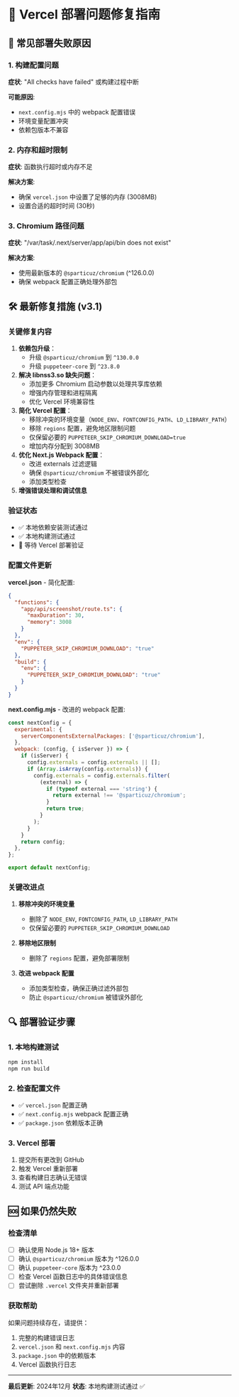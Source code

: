 # 🔧 Vercel 部署问题修复指南

## 🚨 常见部署失败原因

### 1. 构建配置问题
**症状**: "All checks have failed" 或构建过程中断

**可能原因**:
- `next.config.mjs` 中的 webpack 配置错误
- 环境变量配置冲突
- 依赖包版本不兼容

### 2. 内存和超时限制
**症状**: 函数执行超时或内存不足

**解决方案**:
- 确保 `vercel.json` 中设置了足够的内存 (3008MB)
- 设置合适的超时时间 (30秒)

### 3. Chromium 路径问题
**症状**: "/var/task/.next/server/app/api/bin does not exist"

**解决方案**:
- 使用最新版本的 `@sparticuz/chromium` (^126.0.0)
- 确保 webpack 配置正确处理外部包

## 🛠️ 最新修复措施 (v3.1)

### 关键修复内容
1. **依赖包升级**：
   - 升级 `@sparticuz/chromium` 到 `^130.0.0`
   - 升级 `puppeteer-core` 到 `^23.8.0`
2. **解决 libnss3.so 缺失问题**：
   - 添加更多 Chromium 启动参数以处理共享库依赖
   - 增强内存管理和进程隔离
   - 优化 Vercel 环境兼容性
3. **简化 Vercel 配置**：
   - 移除冲突的环境变量（`NODE_ENV`、`FONTCONFIG_PATH`、`LD_LIBRARY_PATH`）
   - 移除 `regions` 配置，避免地区限制问题
   - 仅保留必要的 `PUPPETEER_SKIP_CHROMIUM_DOWNLOAD=true`
   - 增加内存分配到 3008MB
4. **优化 Next.js Webpack 配置**：
   - 改进 externals 过滤逻辑
   - 确保 `@sparticuz/chromium` 不被错误外部化
   - 添加类型检查
5. **增强错误处理和调试信息**

### 验证状态
- ✅ 本地依赖安装测试通过
- ✅ 本地构建测试通过
- 🔄 等待 Vercel 部署验证

### 配置文件更新

**vercel.json** - 简化配置:
```json
{
  "functions": {
    "app/api/screenshot/route.ts": {
      "maxDuration": 30,
      "memory": 3008
    }
  },
  "env": {
    "PUPPETEER_SKIP_CHROMIUM_DOWNLOAD": "true"
  },
  "build": {
    "env": {
      "PUPPETEER_SKIP_CHROMIUM_DOWNLOAD": "true"
    }
  }
}
```

**next.config.mjs** - 改进的 webpack 配置:
```javascript
const nextConfig = {
  experimental: {
    serverComponentsExternalPackages: ['@sparticuz/chromium'],
  },
  webpack: (config, { isServer }) => {
    if (isServer) {
      config.externals = config.externals || [];
      if (Array.isArray(config.externals)) {
        config.externals = config.externals.filter(
          (external) => {
            if (typeof external === 'string') {
              return external !== '@sparticuz/chromium';
            }
            return true;
          }
        );
      }
    }
    return config;
  },
};

export default nextConfig;
```

### 关键改进点

1. **移除冲突的环境变量**
   - 删除了 `NODE_ENV`, `FONTCONFIG_PATH`, `LD_LIBRARY_PATH`
   - 仅保留必要的 `PUPPETEER_SKIP_CHROMIUM_DOWNLOAD`

2. **移除地区限制**
   - 删除了 `regions` 配置，避免部署限制

3. **改进 webpack 配置**
   - 添加类型检查，确保正确过滤外部包
   - 防止 `@sparticuz/chromium` 被错误外部化

## 🔍 部署验证步骤

### 1. 本地构建测试
```bash
npm install
npm run build
```

### 2. 检查配置文件
- ✅ `vercel.json` 配置正确
- ✅ `next.config.mjs` webpack 配置正确
- ✅ `package.json` 依赖版本正确

### 3. Vercel 部署
1. 提交所有更改到 GitHub
2. 触发 Vercel 重新部署
3. 查看构建日志确认无错误
4. 测试 API 端点功能

## 🆘 如果仍然失败

### 检查清单
- [ ] 确认使用 Node.js 18+ 版本
- [ ] 确认 `@sparticuz/chromium` 版本为 ^126.0.0
- [ ] 确认 `puppeteer-core` 版本为 ^23.0.0
- [ ] 检查 Vercel 函数日志中的具体错误信息
- [ ] 尝试删除 `.vercel` 文件夹并重新部署

### 获取帮助
如果问题持续存在，请提供：
1. 完整的构建错误日志
2. `vercel.json` 和 `next.config.mjs` 内容
3. `package.json` 中的依赖版本
4. Vercel 函数执行日志

---

**最后更新**: 2024年12月
**状态**: 本地构建测试通过 ✅